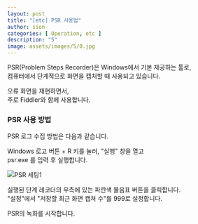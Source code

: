 ```yaml
---
layout: post
title: "[etc] PSR 사용법"
author: sion
categories: [ Operation, etc ]
description: "5"
image: assets/images/5/0.jpg
---
```


PSR(Problem Steps Recorder)은 Windows에서 기본 제공하는 툴로,  
컴퓨터에서 단계적으로 화면을 캡처할 때 사용되고 있습니다.

오류 화면을 재현하면서,  
주로 Fiddler와 함께 사용합니다.


### PSR 사용 방법

PSR 로그 수집 방법은 다음과 같습니다.

Windows 로고 버튼 + R 키를 눌러, "실행" 창을 열고  
psr.exe 를 입력 후 실행합니다.  

<img src="{{site.baseurl}}/assets/images/5/1.png" title="PSR 세팅1">

실행된 단계 레코더의 우측에 있는 파란색 물음표 버튼을 클릭합니다.  
"설정"에서 "저장할 최근 화면 캡쳐 수"를 999로 설정합니다.  

PSR의 녹화를 시작합니다.




[Fiddler Classic]: ("https://www.telerik.com/fiddler")